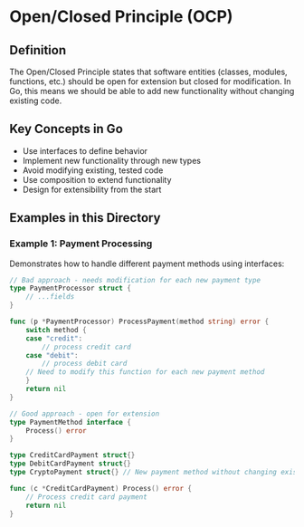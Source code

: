 # Open/Closed Principle (OCP)

## Definition
The Open/Closed Principle states that software entities (classes, modules, functions, etc.) should be open for extension but closed for modification. In Go, this means we should be able to add new functionality without changing existing code.

## Key Concepts in Go
- Use interfaces to define behavior
- Implement new functionality through new types
- Avoid modifying existing, tested code
- Use composition to extend functionality
- Design for extensibility from the start

## Examples in this Directory

### Example 1: Payment Processing
Demonstrates how to handle different payment methods using interfaces:
```go
// Bad approach - needs modification for each new payment type
type PaymentProcessor struct {
    // ...fields
}

func (p *PaymentProcessor) ProcessPayment(method string) error {
    switch method {
    case "credit":
        // process credit card
    case "debit":
        // process debit card
    // Need to modify this function for each new payment method
    }
    return nil
}

// Good approach - open for extension
type PaymentMethod interface {
    Process() error
}

type CreditCardPayment struct{}
type DebitCardPayment struct{}
type CryptoPayment struct{} // New payment method without changing existing code

func (c *CreditCardPayment) Process() error {
    // Process credit card payment
    return nil
}